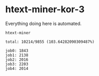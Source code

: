# htext-miner-kor-3

Everything doing here is automated.

```
htext-miner

total: 10214/9855 (103.64282090309487%)

job0: 1843
job1: 2138
job2: 2016
job3: 2203
job4: 2014
```